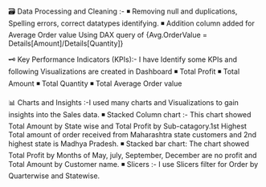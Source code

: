 
🗃 Data Processing and Cleaning :-
◾ Removing null and duplications, Spelling errors, correct datatypes identifying.
◾ Addition column added for Average Order value Using DAX query of {Avg.OrderValue = Details[Amount]/Details[Quantity]}

🗝 Key Performance Indicators (KPIs):- I have Identify some KPIs and following Visualizations are created in Dashboard
◾ Total Profit
◾ Total Amount
◾ Total Quantity
◾ Total Average Order value

📊 Charts and Insights :-I used many charts and Visualizations to gain insights into the Sales data.
◾ Stacked Column chart :- This chart showed Total Amount by State wise and Total Profit by Sub-catagory.1st Highest Total amount of order received 
                            from Maharashtra state customers and 2nd highest state is Madhya Pradesh. 
◾ Stacked bar chart: The chart showed Total Profit by Months of May, july, September, December are no profit and Total Amount by Customer name.
◾ Slicers :- I use Slicers filter for Order by Quarterwise and Statewise.
